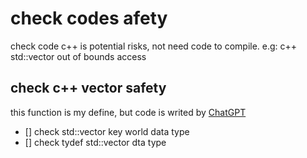 # check codes afety
check code c++ is potential risks, not need code to compile. e.g: c++ std::vector out of bounds access
## check c++ vector safety
  this function is my define, but code is writed by [ChatGPT](https://chatgpt.com/)
  - [] check std::vector key world data type
  - [] check tydef std::vector dta type
  
